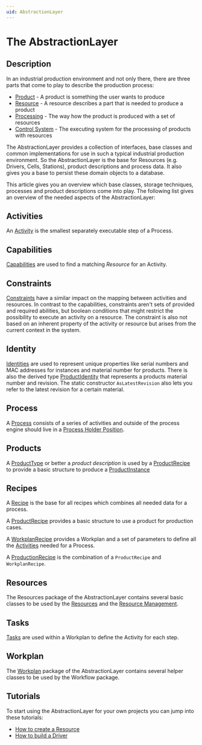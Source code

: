 ```yaml
---
uid: AbstractionLayer
---
```

# The AbstractionLayer

## Description

In an industrial production environment and not only there, there are three parts that come to play to describe the production process:

* [Product](/docs/articles/module-products/index.md) - A product is something the user wants to produce
* [Resource](/docs/articles/module-resources/index.md) - A resource describes a part that is needed to produce a product
* [Processing](./processing/) - The way how the product is produced with a set of resources
* [Control System](./control-system/index.md) - The executing system for the processing of products with resources

The AbstractionLayer provides a collection of interfaces, base classes and common implementations for use in such a typical industrial production environment.
So the AbstractionLayer is the base for Resources (e.g. Drivers, Cells, Stations), product descriptions and process data. It also gives you a base to persist these domain objects to a database.

This article gives you an overview which base classes, storage techniques, processes and product descriptions come into play. The following list gives an overview of the needed aspects of the AbstractionLayer:

## Activities

An [Activity](processing/Activities.md) is the smallest separately executable step of a Process.

## Capabilities

[Capabilities](processing/Capabilities.md) are used to find a matching *Resource* for an Activity.

## Constraints

[Constraints](processing/Constraints.md) have a similar impact on the mapping between activities and resources. 
In contrast to the capabilities, constraints aren't sets of provided and required abilities, but boolean conditions that might restrict the possibility to execute an activity on a resource.
The constraint is also not based on an inherent property of the activity or resource but arises from the current context in the system.

## Identity

[Identities](/src/Moryx.AbstractionLayer/Identity/IIdentity.cs) are used to represent unique properties like serial numbers and MAC addresses for instances and material number for products. There is also the derived type [ProductIdentity](/src/Moryx.AbstractionLayer/Products/ProductIdentity.cs) that represents a products material number and revision. The static constructor `AsLatestRevision` also lets you refer to the latest revision for a certain material.

## Process

A [Process](processing/Processes.md) consists of a series of activities and outside of the process engine should live in a [Process Holder Position](./processing/ProcessHolders.md).

## Products

A [ProductType](/src/Moryx.AbstractionLayer/Products/IProductType.cs) or better a *product description* is used by a [ProductRecipe](/src/Moryx.AbstractionLayer/Recipes/ProductRecipe.cs) to provide a basic structure to produce a [ProductInstance](/src/Moryx.AbstractionLayer/Products/ProductInstance.cs)

## Recipes

A [Recipe](/src/Moryx.AbstractionLayer/Recipes/Recipe.cs) is the base for all recipes which combines all needed data for a process.

A [ProductRecipe](/src/Moryx.AbstractionLayer/Recipes/ProductRecipe.cs) provides a basic structure to use a product for production cases.

A [WorkplanRecipe](/src/Moryx.AbstractionLayer/Recipes/WorkplanRecipe.cs) provides a Workplan and a set of parameters to define all the [Activities](processing/Activities.md) needed for a Process.

A [ProductionRecipe](/src/Moryx.AbstractionLayer/Recipes/ProductionRecipe.cs) is the combination of a `ProductRecipe` and `WorkplanRecipe`.

## Resources

The Resources package of the AbstractionLayer contains several basic classes to be used by the [Resources](/src/Moryx.AbstractionLayer/Resources/IResource.cs) and the [Resource Management](/docs/articles/module-resources/ResourceManagement.md).

## Tasks

[Tasks](processing/Tasks.md) are used within a Workplan to define the Activity for each step.

## Workplan

The [Workplan](processing/Workplans.md) package of the AbstractionLayer contains several helper classes to be used by the Workflow package.

## Tutorials

To start using the AbstractionLayer for your own projects you can jump into these tutorials:

* [How to create a Resource](/docs/tutorials/HowToCreateResource.md)
* [How to build a Driver](/docs/tutorials/HowToBuildADriver.md)